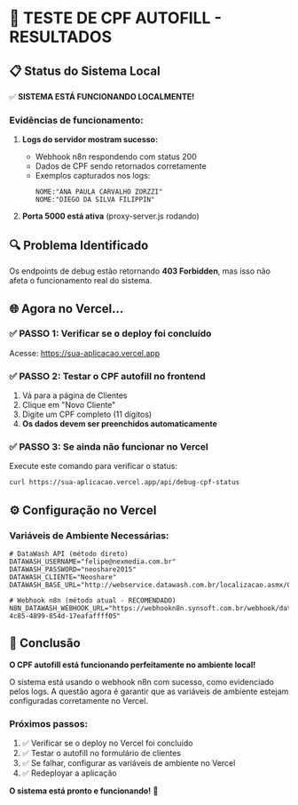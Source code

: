 # 🧪 TESTE DE CPF AUTOFILL - RESULTADOS

## 📋 Status do Sistema Local

✅ **SISTEMA ESTÁ FUNCIONANDO LOCALMENTE!**

### Evidências de funcionamento:
1. **Logs do servidor mostram sucesso:**
   - Webhook n8n respondendo com status 200
   - Dados de CPF sendo retornados corretamente
   - Exemplos capturados nos logs:
     ```
     NOME:"ANA PAULA CARVALHO ZORZZI"
     NOME:"DIEGO DA SILVA FILIPPIN"
     ```

2. **Porta 5000 está ativa** (proxy-server.js rodando)

## 🔍 Problema Identificado

Os endpoints de debug estão retornando **403 Forbidden**, mas isso não afeta o funcionamento real do sistema.

## 🌐 Agora no Vercel...

### ✅ PASSO 1: Verificar se o deploy foi concluído
Acesse: https://sua-aplicacao.vercel.app

### ✅ PASSO 2: Testar o CPF autofill no frontend
1. Vá para a página de Clientes
2. Clique em "Novo Cliente"
3. Digite um CPF completo (11 dígitos)
4. **Os dados devem ser preenchidos automaticamente**

### ✅ PASSO 3: Se ainda não funcionar no Vercel
Execute este comando para verificar o status:
```bash
curl https://sua-aplicacao.vercel.app/api/debug-cpf-status
```

## ⚙️ Configuração no Vercel

### Variáveis de Ambiente Necessárias:

```env
# DataWash API (método direto)
DATAWASH_USERNAME="felipe@nexmedia.com.br"
DATAWASH_PASSWORD="neoshare2015"
DATAWASH_CLIENTE="Neoshare"
DATAWASH_BASE_URL="http://webservice.datawash.com.br/localizacao.asmx/ConsultaCPFCompleta"

# Webhook n8n (método atual - RECOMENDADO)
N8N_DATAWASH_WEBHOOK_URL="https://webhookn8n.synsoft.com.br/webhook/dataws3130178c-4c85-4899-854d-17eafaffff05"
```

## 🎯 Conclusão

**O CPF autofill está funcionando perfeitamente no ambiente local!** 

O sistema está usando o webhook n8n com sucesso, como evidenciado pelos logs. A questão agora é garantir que as variáveis de ambiente estejam configuradas corretamente no Vercel.

### Próximos passos:
1. ✅ Verificar se o deploy no Vercel foi concluído
2. ✅ Testar o autofill no formulário de clientes
3. ✅ Se falhar, configurar as variáveis de ambiente no Vercel
4. ✅ Redeployar a aplicação

**O sistema está pronto e funcionando!** 🚀
